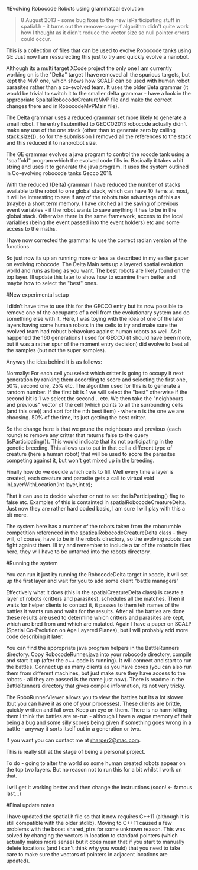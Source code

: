 #Evolving Robocode Robots using grammatcal evolution

> 8 August 2013 - some bug fixes to the new isParticipating stuff in spatial.h - it turns out the remove-copy-if algorithm didn't quite work how I thought
  as it didn't reduce the vector size so null pointer errors could occur.


This is a collection of files that can be used to evolve Robocode tanks using GE
Just now I am ressurecting this just to try and quickly evolve a nanobot.

Although its a multi target XCode project the only one I am currently working on is the "Delta" target
I have removed all the spurious targets, but kept the MvP one, which shows how SCALP can be used with human robot parasites
rather than a co-evolved team. It uses the older Beta grammar (it would be trivial to switch it to the smaller delta grammar - have a look
in the appropriate SpaitalRobocodeCreatureMvP file and make the correct changes there and in RobocodeMvPMain file).

The Delta grammar uses a reduced grammar set more likely to generate a small robot. The entry I submitted to GECCO2013 robocode actually didn't make any use of the one stack (other than to generate zero by calling stack.size()), so for the submission I removed all the references to the stack and this reduced it to nanorobot size.

The GE grammar evolves a java program to control the rocode tank using a "scaffold" program which the evolved code fills in.
Basically it takes a bit string and uses it to generate the java program. It uses the system outlined in 
Co-evolving robocode tanks Gecco 2011.

With the reduced (Delta) grammar I have reduced the number of stacks available to the robot to one global stack, which can have 10 items at most,
it will be interesting to see if any of the robots take advantage of this as (maybe) a short term memory. I have ditched all the saving of 
previous event variables - if the robot wants to save anything it has to be in the global stack.
Otherwise there is the same framework, access to the local variables (being the event passed into the event holders) etc 
and some access to the maths. 

I have now corrected the grammar to use the correct radian version of the functions.

So just now its up an running more or less as described in my earlier paper on evolving robocode. The Delta Main sets up 
a layered spatial evolution world and runs as long as you want. The best robots are likely found on the top layer. Ill update this later to show how to examine them better and maybe how to select the "best" ones.

#New experimental setup

I didn't have time to use this for the GECCO entry but its now possible to remove one of the occupants of a cell from the evolutionary system and do something else with it. Here, I was toying with the idea of one of the later layers having some human robots in the cells to try and make sure the evolved team had robust behavoiurs against human robots as well. As it happened the 160 generations I used for GECCO (it should have been more, but it was a rather spur of the moment entry decision) did evolve to beat all the samples (but not the super samples).

Anyway the idea behind it is as follows:

Normally: For each cell you select which critter is going to occupy it next generation by ranking them according to score and selecting the first one, 50%, second one, 25% etc. The algorithm used for this is to generate a random number. If the first bit is 1 we will select the "best" otherwise if the second bit is 1 we select the second... etc. We then take the "neighbours and previous" vector of the cell (which points to all the surrounding cells (and this one)) and sort for the nth best item) - where n is the one we are choosing. 50% of the time, its just getting the best critter.

So the change here is that we prune the neighbours and previous (each round) to remove any critter that returns false to the query (isParticipating()). This would indicate that its not participating in the genetic breeding. This allows us to put in that cell a different type of creature (here a human robot) that will be used to score the parasites competing against it, but won't get mixed up in the breeding.

Finally how do we decide which cells to fill. Well every time a layer is created, each creature and parasite gets a call to  virtual void inLayerWithLocation(int layer,int x);

That it can use to decide whether or not to set the isParticipating() flag to false etc. Examples of this is containted in spatialRobocodeCreatureDelta. Just now they are rather hard coded basic, I am sure I will play with this a bit more.

The system here has a number of the robots taken from the roborumble competition referenced in the spaticalRobocodeCreatureDelta class - they will, of course, have to be in the robots directory, so the evolving robots can fight against them. Ill try and remember to include a tar of the robots in files here, they will have to be untarred into the robots directory.

#Running the system

You can run it just by running the RobocodeDelta target in xcode, it will set up the first layer and wait for you to add some client "battle managers"

Effectively what it does (this is the spatialCreatureDelta class) is create a layer of robots (critters and parasites), schedules all the matches. Then it waits for helper clients to contact it,
it passes to them teh names of the battles it wants run and waits for the results. After all the battles are done these results are used to determine which critters and parasites are kept, which are bred from and
which are mutated. Again I have a paper on SCALP (Spatial Co-Evolution on Age Layered Planes), but I will probably add more code describing it later.

You can find the appropriate java program helpers in the BattleRunners directory.
Copy RobocodeRunner.java into your robocode directory, compile and start it up (after the c++ code is running). It will connect and start to run the battles.
Connect up as many clients as you have cores (you can also run them from different machines, but just make sure they have access to the robots - all they are passed is the name just now). There is readme in the BattleRunners directory that gives compile information, its not very tricky.

The RoboRunnerViewer allows you to view the battles but its a lot slower (but you can have it as one of your processes). These clients are brittle, quickly written and fall over. Keep an eye on them. There is no harm killing them I think the battles are re-run - although I have a vague memory of their being a bug and some silly scores being given if something goes wrong in a battle - anyway it sorts itself out in a generation or two.

If you want you can contact me at rharper2@mac.com. 

This is really still at the stage of being a personal project.

To do - going to alter the world so some human created robots appear on the top two layers. But no reason not to run this for a bit whilst I work on that.


I will get it working better and then change the instructions (soon! <- famous last...)

#Final update notes

I have updated the spatial.h file so that it now requires C++11 (although it is still compatible with the older stdlib). Moving to C++11 caused a few problems with the boost shared_ptrs for some unknown reason. This was solved by changing the vectors in location to standard pointers (which actually makes more sense) but it does mean that if you start to manually delete locations (and I can't think why you would) that you need to take care to make sure the vectors of pointers in adjacent locations are updated).
